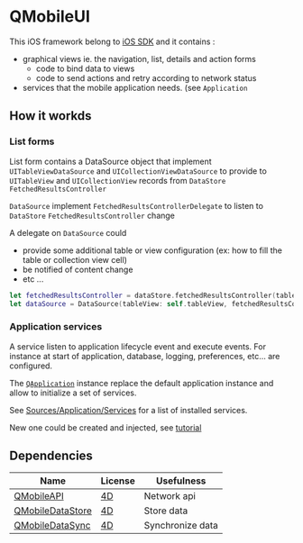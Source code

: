 # QMobileUI

This iOS framework belong to [iOS SDK](https://github.com/4d/ios-sdk) and it contains :
- graphical views ie. the navigation, list, details and action forms
  - code to bind data to views
  - code to send actions and retry according to network status
- services that the mobile application needs. (see `Application`

## How it workds

### List forms

List form contains a DataSource object that implement `UITableViewDataSource` and `UICollectionViewDataSource` to provide to `UITableView` and `UICollectionView` records from `DataStore` `FetchedResultsController`

`DataSource` implement `FetchedResultsControllerDelegate` to listen to `DataStore` `FetchedResultsController` change

A delegate on `DataSource` could
- provide some additional table or view configuration (ex: how to fill the table or collection view cell)
- be notified of content change
- etc ...

```swift
let fetchedResultsController = dataStore.fetchedResultsController(tableName: "tableName")
let dataSource = DataSource(tableView: self.tableView, fetchedResultsController: fetchedResultsController)
```

### Application services

A service listen to application lifecycle event and execute events. For instance at start of application, database, logging, preferences, etc... are configured.

The [`QApplication`](Sources/Application/QApplication.Swift) instance replace the default application instance and allow to initialize a set of services.

See [Sources/Application/Services](Sources/Application/Services) for a list of installed services.

New one could be created and injected, see [tutorial](https://github.com/4d-go-mobile/sdk/blob/master/docs/ApplicationService.md)

## Dependencies

| Name | License | Usefulness |
|-|-|-|
| [QMobileAPI](https://github.com/4d/ios-QMobileAPI) | [4D](https://github.com/4d/ios-QMobileAPI/blob/master/LICENSE.md) | Network api |
| [QMobileDataStore](https://github.com/4d/ios-QMobileDataStore) | [4D](https://github.com/4d/ios-QMobileDataStore/blob/master/LICENSE.md) | Store data |
| [QMobileDataSync](https://github.com/4d/ios-QMobileDataSync) | [4D](https://github.com/4d/ios-QMobileDataSync/blob/master/LICENSE.md) | Synchronize data |
